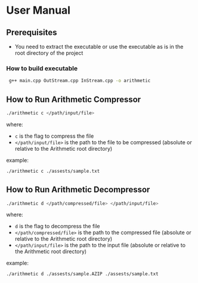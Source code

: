 # User Manual

## Prerequisites
- You need to extract the executable or use the executable as is in the root directory of the project

### How to build executable
```bash
 g++ main.cpp OutStream.cpp InStream.cpp -o arithmetic
```

## How to Run Arithmetic Compressor
```bash
./arithmetic c </path/input/file>
```
where:
- `c` is the flag to compress the file
- `</path/input/file>` is the path to the file to be compressed (absolute or relative to the Arithmetic root directory)

example:
```bash
./arithmetic c ./assests/sample.txt
```

## How to Run Arithmetic Decompressor
```bash
./arithmetic d </path/compressed/file> </path/input/file>
```
where:
- `d` is the flag to decompress the file
- `</path/compressed/file>` is the path to the compressed file (absolute or relative to the Arithmetic root directory)
- `</path/input/file>` is the path to the input file (absolute or relative to the Arithmetic root directory)

example:
```bash
./arithmetic d ./assests/sample.AZIP ./assests/sample.txt
```
